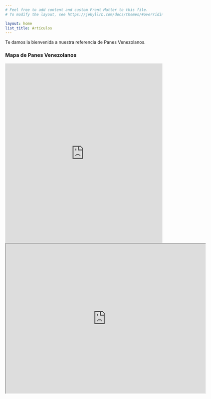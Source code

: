 ```yaml
---
# Feel free to add content and custom Front Matter to this file.
# To modify the layout, see https://jekyllrb.com/docs/themes/#overriding-theme-defaults

layout: home
list_title: Artículos
---
```


Te damos la bienvenida a nuestra referencia de Panes Venezolanos.

### Mapa de Panes Venezolanos

<iframe width="100%" height="576" src="https://maphub.net/embed/183659?button=0&panel=1&panel_closed=1" frameborder="0"></iframe>
<iframe src="https://www.google.com/maps/d/embed?mid=1qOaS1BcKBUh0MZZDijv_U_v7lsqZK5Fk&ehbc=2E312F" width="640" height="480"></iframe>
